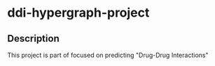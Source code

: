 # ddi-hypergraph-project

## Description
This project is part of focused on predicting "Drug-Drug Interactions"
